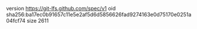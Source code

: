version https://git-lfs.github.com/spec/v1
oid sha256:ba17ec0b91657c11e5e2af5d6d5856626fad9274163e0d75170e0251a04fcf74
size 2611
